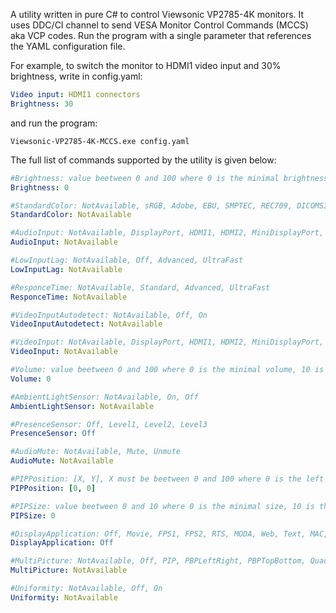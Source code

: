 ﻿A utility written in pure C# to control Viewsonic VP2785-4K monitors. It uses DDC/CI channel to send VESA Monitor Control Commands (MCCS) aka VCP codes. Run the program with a single parameter that references the YAML configuration file.

For example, to switch the monitor to HDMI1 video input and 30% brightness, write in config.yaml:

```yaml
Video input: HDMI1 connectors
Brightness: 30
```

and run the program:

```
Viewsonic-VP2785-4K-MCCS.exe config.yaml
```

The full list of commands supported by the utility is given below:

```yaml
#Brightness: value beetween 0 and 100 where 0 is the minimal brightness, 10 is the maximal brightness
Brightness: 0

#StandardColor: NotAvailable, sRGB, Adobe, EBU, SMPTEC, REC709, DICOMSIM, DCIP3, CAL1, CAL2, CAL3, iPhone, Custom
StandardColor: NotAvailable

#AudioInput: NotAvailable, DisplayPort, HDMI1, HDMI2, MiniDisplayPort, TypeC, Auto
AudioInput: NotAvailable

#LowInputLag: NotAvailable, Off, Advanced, UltraFast
LowInputLag: NotAvailable

#ResponceTime: NotAvailable, Standard, Advanced, UltraFast
ResponceTime: NotAvailable

#VideoInputAutodetect: NotAvailable, Off, On
VideoInputAutodetect: NotAvailable

#VideoInput: NotAvailable, DisplayPort, HDMI1, HDMI2, MiniDisplayPort, TypeC
VideoInput: NotAvailable

#Volume: value beetween 0 and 100 where 0 is the minimal volume, 10 is the maximal volume
Volume: 0

#AmbientLightSensor: NotAvailable, On, Off
AmbientLightSensor: NotAvailable

#PresenceSensor: Off, Level1, Level2, Level3
PresenceSensor: Off

#AudioMute: NotAvailable, Mute, Unmute
AudioMute: NotAvailable

#PIPPosition: [X, Y], X must be beetween 0 and 100 where 0 is the left of the screen, 100 is the right of the screen, Y must be beetween 0 and 100 where 0 is the bottom of the screen, 100 is the top of the screen
PIPPosition: [0, 0]

#PIPSize: value beetween 0 and 10 where 0 is the minimal size, 10 is the maximal size
PIPSize: 0

#DisplayApplication: Off, Movie, FPS1, FPS2, RTS, MODA, Web, Text, MAC, CADCAM, Animation, VideoEdit, Retro, Photo, Landscape, Portrait, Monochrome
DisplayApplication: Off

#MultiPicture: NotAvailable, Off, PIP, PBPLeftRight, PBPTopBottom, QuadWindows
MultiPicture: NotAvailable

#Uniformity: NotAvailable, Off, On
Uniformity: NotAvailable
```